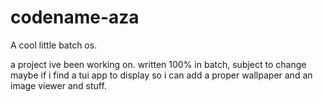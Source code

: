 # codename-aza
A cool little batch os.

a project ive been working on. written 100% in batch,
subject to change maybe if i find a tui app to display
so i can add a proper wallpaper and an image viewer and
stuff.
